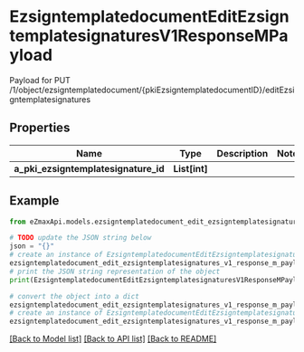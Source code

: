 # EzsigntemplatedocumentEditEzsigntemplatesignaturesV1ResponseMPayload

Payload for PUT /1/object/ezsigntemplatedocument/{pkiEzsigntemplatedocumentID}/editEzsigntemplatesignatures

## Properties

Name | Type | Description | Notes
------------ | ------------- | ------------- | -------------
**a_pki_ezsigntemplatesignature_id** | **List[int]** |  | 

## Example

```python
from eZmaxApi.models.ezsigntemplatedocument_edit_ezsigntemplatesignatures_v1_response_m_payload import EzsigntemplatedocumentEditEzsigntemplatesignaturesV1ResponseMPayload

# TODO update the JSON string below
json = "{}"
# create an instance of EzsigntemplatedocumentEditEzsigntemplatesignaturesV1ResponseMPayload from a JSON string
ezsigntemplatedocument_edit_ezsigntemplatesignatures_v1_response_m_payload_instance = EzsigntemplatedocumentEditEzsigntemplatesignaturesV1ResponseMPayload.from_json(json)
# print the JSON string representation of the object
print(EzsigntemplatedocumentEditEzsigntemplatesignaturesV1ResponseMPayload.to_json())

# convert the object into a dict
ezsigntemplatedocument_edit_ezsigntemplatesignatures_v1_response_m_payload_dict = ezsigntemplatedocument_edit_ezsigntemplatesignatures_v1_response_m_payload_instance.to_dict()
# create an instance of EzsigntemplatedocumentEditEzsigntemplatesignaturesV1ResponseMPayload from a dict
ezsigntemplatedocument_edit_ezsigntemplatesignatures_v1_response_m_payload_form_dict = ezsigntemplatedocument_edit_ezsigntemplatesignatures_v1_response_m_payload.from_dict(ezsigntemplatedocument_edit_ezsigntemplatesignatures_v1_response_m_payload_dict)
```
[[Back to Model list]](../README.md#documentation-for-models) [[Back to API list]](../README.md#documentation-for-api-endpoints) [[Back to README]](../README.md)


